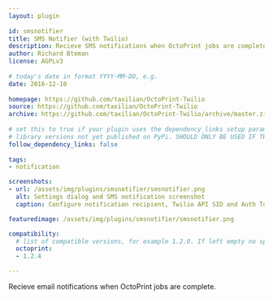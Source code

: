 ```yaml
---
layout: plugin
    
id: smsnotifier
title: SMS Notifier (with Twilio)
description: Recieve SMS notifications when OctoPrint jobs are complete.
author: Richard Bteman
license: AGPLv3
    
# today's date in format YYYY-MM-DD, e.g.
date: 2016-12-10
    
homepage: https://github.com/taxilian/OctoPrint-Twilio
source: https://github.com/taxilian/OctoPrint-Twilio
archive: https://github.com/taxilian/OctoPrint-Twilio/archive/master.zip
    
# set this to true if your plugin uses the dependency_links setup parameter to include
# library versions not yet published on PyPi. SHOULD ONLY BE USED IF THERE IS NO OTHER OPTION!
follow_dependency_links: false
    
tags:
- notification

screenshots: 
- url: /assets/img/plugins/smsnotifier/smsnotifier.png
  alt: Settings dialog and SMS notification screenshot
  caption: Configure notification recipient, Twilio API SID and Auth Token, printer name, and from number.

featuredimage: /assets/img/plugins/smsnotifier/smsnotifier.png

compatibility:
  # list of compatible versions, for example 1.2.0. If left empty no specific version requirement will be assumed
  octoprint:
  - 1.2.4

---
```

    
Recieve email notifications when OctoPrint jobs are complete.

